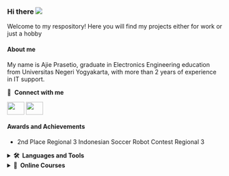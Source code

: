 ### Hi there <a href="https://www.gautamkrishnar.com/"><img src="https://media.giphy.com/media/hvRJCLFzcasrR4ia7z/giphy.gif" width="5%"></a>

Welcome to my respository! Here you will find my projects either for work or just a hobby

#### About me
My name is Ajie Prasetio, graduate in Electronics Engineering education from Universitas Negeri Yogyakarta, with more than 2 years of experience in IT support.

 
🔗 &nbsp;**Connect with me**
<p align="left">
<a href="https://www.linkedin.com/in/ajie-prasetio-035161241" target="blank"><img align="center" src="https://raw.githubusercontent.com/rahuldkjain/github-profile-readme-generator/master/src/images/icons/Social/linked-in-alt.svg" height="30" width="40" /></a>
<a href="https://www.instagram.com/jiebon15" target="blank"><img align="center" src="https://raw.githubusercontent.com/rahuldkjain/github-profile-readme-generator/master/src/images/icons/Social/instagram.svg" height="30" width="40" /></a>

  
#### Awards and Achievements
- 2nd Place Regional 3 Indonesian Soccer Robot Contest Regional 3

<details>
  <summary><b>🛠️&nbsp;&nbsp;Languages&nbsp;and&nbsp;Tools</b></summary>
  <br/>
<p align="left"> <a href="https://www.cprogramming.com/" target="_blank"> <img src="https://raw.githubusercontent.com/devicons/devicon/master/icons/c/c-original.svg" alt="c" width="40" height="40"/> </a> <a href="https://www.w3schools.com/cpp/" target="_blank"> <img src="https://raw.githubusercontent.com/devicons/devicon/master/icons/cplusplus/cplusplus-original.svg" alt="cplusplus" width="40" height="40"/> </a> <a href="https://www.linux.org/" target="_blank"> <img src="https://raw.githubusercontent.com/devicons/devicon/master/icons/linux/linux-original.svg" alt="linux" width="40" height="40"/> </a> <a href="https://www.python.org" target="_blank"> <img src="https://raw.githubusercontent.com/devicons/devicon/master/icons/python/python-original.svg" alt="python" width="40" height="40"/> </a><a href="https://www.google.com/script/start/" target="_blank"> <img src="https://github.com/jiebon15/icons/blob/main/Google_Apps_Script.png" alt="python" width="40" height="40"/> </a></p>

</details>

<details>
  <summary><b>📕&nbsp;&nbsp;Online&nbsp;Courses</b></summary>
  <br/>
1. Introduction to Image Processing<br/>
2. Work Smarter with Microsoft Word<br/>
3. Exploratory Data Analysis with MATLAB<br/>
4. System Administration and IT Infrastructure Services<br/>
5. Introduction to Git and GitHub<br/>
6. Introduction to Business Analysis Using Spreadsheets: Basics<br/>
7. Create Charts and Dashboard using Google Sheets<br/>
8. Introduction to Python<br/>
9. Foundations: Data, Data, Everywhere<br/>
10. Take a Swing at Baseball Analytics: Explore Player Careers<br/>
11. Introduction to Mechanical Engineering Design and Manufacturing with Fusion 360<br/>
12. Operating Systems and You: Becoming a Power User<br/>
13. The Bits and Bytes of Computer Networking<br/>
14. Interfacing with the Raspberry Pi<br/>
15. Using Python to Access Web Data<br/>
16. Using Python to Interact with the Operating System<br/>
17. Using Databases with Python<br/>
18. Crash Course on Python<br/>
19. Image Processing with Python<br/>
20. Technical Support Fundamentals<br/>
21. The Arduino Platform and C Programming<br/>
22. Introduction to the Internet of Things and Embedded Systems<br/>
23. The Raspberry Pi Platform and Python Programming for the Raspberry Pi<br/>
24. Interfacing with the Arduino<br/>
25. Python Data Structures<br/>
26. Programming for Everybody (Getting Started with Python)<br/>
</details>

